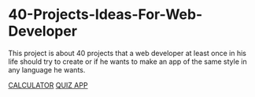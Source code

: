 # 40-Projects-Ideas-For-Web-Developer

This project is about 40 projects that a web developer at least once in his life should try to create or if he wants to make an app of the same style in any language he wants.

[CALCULATOR](https://github.com/Amaranese/40-Projects-Ideas-For-Web-Developer/tree/main/Calculator)
[QUIZ APP](https://github.com/Amaranese/40-Projects-Ideas-For-Web-Developer/tree/main/Quiz%20App)

